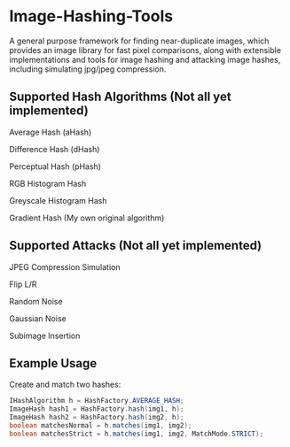 # Image-Hashing-Tools
A general purpose framework for finding near-duplicate images, which provides an image library for fast pixel comparisons, along with extensible implementations and tools for image hashing and attacking image hashes, including simulating jpg/jpeg compression.

## Supported Hash Algorithms (Not all yet implemented)
Average Hash (aHash)

Difference Hash (dHash)

Perceptual Hash (pHash)

RGB Histogram Hash

Greyscale Histogram Hash

Gradient Hash (My own original algorithm)

## Supported Attacks (Not all yet implemented)
JPEG Compression Simulation

Flip L/R

Random Noise

Gaussian Noise

Subimage Insertion

## Example Usage

Create and match two hashes:
```Java
IHashAlgorithm h = HashFactory.AVERAGE_HASH;
ImageHash hash1 = HashFactory.hash(img1, h);
ImageHash hash2 = HashFactory.hash(img2, h);
boolean matchesNormal = h.matches(img1, img2);
boolean matchesStrict = h.matches(img1, img2, MatchMode.STRICT);
```


